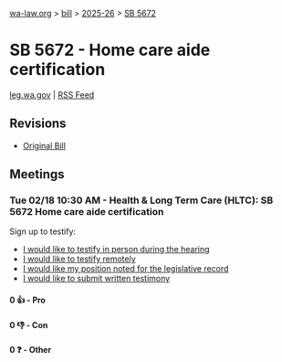 [wa-law.org](/) > [bill](/bill/) > [2025-26](/bill/2025-26/) > [SB 5672](/bill/2025-26/sb/5672/)

# SB 5672 - Home care aide certification
[leg.wa.gov](https://app.leg.wa.gov/billsummary?BillNumber=5672&Year=2025&Initiative=false) | [RSS Feed](./rss.xml)

## Revisions
* [Original Bill](1/)

## Meetings
### Tue 02/18 10:30 AM - Health & Long Term Care (HLTC): SB 5672 Home care aide certification
Sign up to testify:
* [I would like to testify in person during the hearing](https://app.leg.wa.gov/csi/Testifier/Add?chamber=House&mId=32876&aId=164270&caId=25829&tId=1)
* [I would like to testify remotely](https://app.leg.wa.gov/csi/Testifier/Add?chamber=House&mId=32876&aId=164270&caId=25829&tId=2)
* [I would like my position noted for the legislative record](https://app.leg.wa.gov/csi/Testifier/Add?chamber=House&mId=32876&aId=164270&caId=25829&tId=3)
* [I would like to submit written testimony](https://app.leg.wa.gov/csi/Testifier/Add?chamber=House&mId=32876&aId=164270&caId=25829&tId=4)

#### 0 👍 - Pro

#### 0 👎 - Con

#### 0 ❓ - Other
